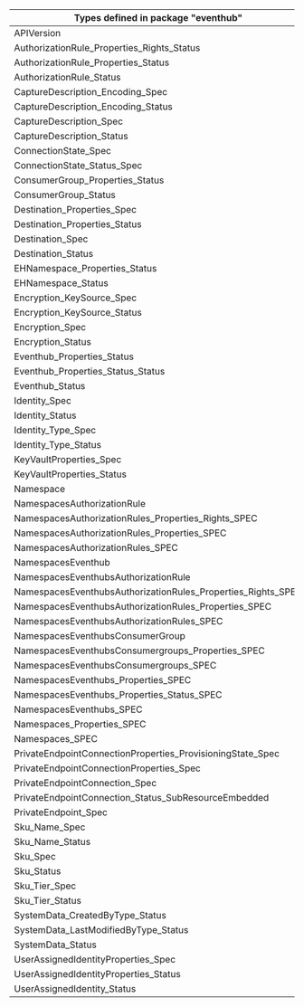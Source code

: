 | Types defined in package "eventhub"                          | v1alpha1api20211101 |
|--------------------------------------------------------------|---------------------|
| APIVersion                                                   | v1alpha1api20211101 |
| AuthorizationRule_Properties_Rights_Status                   | v1alpha1api20211101 |
| AuthorizationRule_Properties_Status                          | v1alpha1api20211101 |
| AuthorizationRule_Status                                     | v1alpha1api20211101 |
| CaptureDescription_Encoding_Spec                             | v1alpha1api20211101 |
| CaptureDescription_Encoding_Status                           | v1alpha1api20211101 |
| CaptureDescription_Spec                                      | v1alpha1api20211101 |
| CaptureDescription_Status                                    | v1alpha1api20211101 |
| ConnectionState_Spec                                         | v1alpha1api20211101 |
| ConnectionState_Status_Spec                                  | v1alpha1api20211101 |
| ConsumerGroup_Properties_Status                              | v1alpha1api20211101 |
| ConsumerGroup_Status                                         | v1alpha1api20211101 |
| Destination_Properties_Spec                                  | v1alpha1api20211101 |
| Destination_Properties_Status                                | v1alpha1api20211101 |
| Destination_Spec                                             | v1alpha1api20211101 |
| Destination_Status                                           | v1alpha1api20211101 |
| EHNamespace_Properties_Status                                | v1alpha1api20211101 |
| EHNamespace_Status                                           | v1alpha1api20211101 |
| Encryption_KeySource_Spec                                    | v1alpha1api20211101 |
| Encryption_KeySource_Status                                  | v1alpha1api20211101 |
| Encryption_Spec                                              | v1alpha1api20211101 |
| Encryption_Status                                            | v1alpha1api20211101 |
| Eventhub_Properties_Status                                   | v1alpha1api20211101 |
| Eventhub_Properties_Status_Status                            | v1alpha1api20211101 |
| Eventhub_Status                                              | v1alpha1api20211101 |
| Identity_Spec                                                | v1alpha1api20211101 |
| Identity_Status                                              | v1alpha1api20211101 |
| Identity_Type_Spec                                           | v1alpha1api20211101 |
| Identity_Type_Status                                         | v1alpha1api20211101 |
| KeyVaultProperties_Spec                                      | v1alpha1api20211101 |
| KeyVaultProperties_Status                                    | v1alpha1api20211101 |
| Namespace                                                    | v1alpha1api20211101 |
| NamespacesAuthorizationRule                                  | v1alpha1api20211101 |
| NamespacesAuthorizationRules_Properties_Rights_SPEC          | v1alpha1api20211101 |
| NamespacesAuthorizationRules_Properties_SPEC                 | v1alpha1api20211101 |
| NamespacesAuthorizationRules_SPEC                            | v1alpha1api20211101 |
| NamespacesEventhub                                           | v1alpha1api20211101 |
| NamespacesEventhubsAuthorizationRule                         | v1alpha1api20211101 |
| NamespacesEventhubsAuthorizationRules_Properties_Rights_SPEC | v1alpha1api20211101 |
| NamespacesEventhubsAuthorizationRules_Properties_SPEC        | v1alpha1api20211101 |
| NamespacesEventhubsAuthorizationRules_SPEC                   | v1alpha1api20211101 |
| NamespacesEventhubsConsumerGroup                             | v1alpha1api20211101 |
| NamespacesEventhubsConsumergroups_Properties_SPEC            | v1alpha1api20211101 |
| NamespacesEventhubsConsumergroups_SPEC                       | v1alpha1api20211101 |
| NamespacesEventhubs_Properties_SPEC                          | v1alpha1api20211101 |
| NamespacesEventhubs_Properties_Status_SPEC                   | v1alpha1api20211101 |
| NamespacesEventhubs_SPEC                                     | v1alpha1api20211101 |
| Namespaces_Properties_SPEC                                   | v1alpha1api20211101 |
| Namespaces_SPEC                                              | v1alpha1api20211101 |
| PrivateEndpointConnectionProperties_ProvisioningState_Spec   | v1alpha1api20211101 |
| PrivateEndpointConnectionProperties_Spec                     | v1alpha1api20211101 |
| PrivateEndpointConnection_Spec                               | v1alpha1api20211101 |
| PrivateEndpointConnection_Status_SubResourceEmbedded         | v1alpha1api20211101 |
| PrivateEndpoint_Spec                                         | v1alpha1api20211101 |
| Sku_Name_Spec                                                | v1alpha1api20211101 |
| Sku_Name_Status                                              | v1alpha1api20211101 |
| Sku_Spec                                                     | v1alpha1api20211101 |
| Sku_Status                                                   | v1alpha1api20211101 |
| Sku_Tier_Spec                                                | v1alpha1api20211101 |
| Sku_Tier_Status                                              | v1alpha1api20211101 |
| SystemData_CreatedByType_Status                              | v1alpha1api20211101 |
| SystemData_LastModifiedByType_Status                         | v1alpha1api20211101 |
| SystemData_Status                                            | v1alpha1api20211101 |
| UserAssignedIdentityProperties_Spec                          | v1alpha1api20211101 |
| UserAssignedIdentityProperties_Status                        | v1alpha1api20211101 |
| UserAssignedIdentity_Status                                  | v1alpha1api20211101 |

